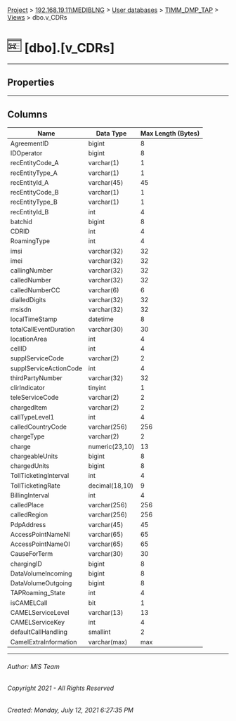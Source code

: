 #### 

[Project](../../../../index.md) > [192.168.19.11\\MEDIBLNG](../../../index.md) > [User databases](../../index.md) > [TIMM_DMP_TAP](../index.md) > [Views](Views.md) > dbo.v_CDRs

# ![Views](../../../../Images/View32.png) [dbo].[v_CDRs]

---

## <a name="#properties"></a>Properties



---

## <a name="#columns"></a>Columns

| Name | Data Type | Max Length (Bytes) |
|---|---|---|
| AgreementID | bigint | 8 |
| IDOperator | bigint | 8 |
| recEntityCode_A | varchar(1) | 1 |
| recEntityType_A | varchar(1) | 1 |
| recEntityId_A | varchar(45) | 45 |
| recEntityCode_B | varchar(1) | 1 |
| recEntityType_B | varchar(1) | 1 |
| recEntityId_B | int | 4 |
| batchid | bigint | 8 |
| CDRID | int | 4 |
| RoamingType | int | 4 |
| imsi | varchar(32) | 32 |
| imei | varchar(32) | 32 |
| callingNumber | varchar(32) | 32 |
| calledNumber | varchar(32) | 32 |
| calledNumberCC | varchar(6) | 6 |
| dialledDigits | varchar(32) | 32 |
| msisdn | varchar(32) | 32 |
| localTimeStamp | datetime | 8 |
| totalCallEventDuration | varchar(30) | 30 |
| locationArea | int | 4 |
| cellID | int | 4 |
| supplServiceCode | varchar(2) | 2 |
| supplServiceActionCode | int | 4 |
| thirdPartyNumber | varchar(32) | 32 |
| clirIndicator | tinyint | 1 |
| teleServiceCode | varchar(2) | 2 |
| chargedItem | varchar(2) | 2 |
| callTypeLevel1 | int | 4 |
| calledCountryCode | varchar(256) | 256 |
| chargeType | varchar(2) | 2 |
| charge | numeric(23,10) | 13 |
| chargeableUnits | bigint | 8 |
| chargedUnits | bigint | 8 |
| TollTicketingInterval | int | 4 |
| TollTicketingRate | decimal(18,10) | 9 |
| BillingInterval | int | 4 |
| calledPlace | varchar(256) | 256 |
| calledRegion | varchar(256) | 256 |
| PdpAddress | varchar(45) | 45 |
| AccessPointNameNI | varchar(65) | 65 |
| AccessPointNameOI | varchar(65) | 65 |
| CauseForTerm | varchar(30) | 30 |
| chargingID | bigint | 8 |
| DataVolumeIncoming | bigint | 8 |
| DataVolumeOutgoing | bigint | 8 |
| TAPRoaming_State | int | 4 |
| isCAMELCall | bit | 1 |
| CAMELServiceLevel | varchar(13) | 13 |
| CAMELServiceKey | int | 4 |
| defaultCallHandling | smallint | 2 |
| CamelExtraInformation | varchar(max) | max |


---

###### Author:  MIS Team

###### Copyright 2021 - All Rights Reserved

###### Created: Monday, July 12, 2021 6:27:35 PM

